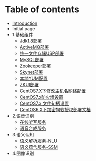 # Table of contents

* [Introduction](README.md)
* Initial page
* 1.基础组件
  * [Jdk1.8部署](1.-ji-chu-zu-jian/jdk1.8-bu-shu.md)
  * [ActiveMQ部署](1.-ji-chu-zu-jian/activemq-bu-shu.md)
  * [统一文件存储USP部署](1.-ji-chu-zu-jian/tong-yi-wen-jian-cun-chu-usp-bu-shu.md)
  * [MySQL部署](1.-ji-chu-zu-jian/mysql-bu-shu.md)
  * [Zookeeper部署](1.-ji-chu-zu-jian/zookeeper-bu-shu.md)
  * [Skynet部署](1.-ji-chu-zu-jian/skynet-bu-shu.md)
  * [本地YUM配置](1.-ji-chu-zu-jian/ben-di-yum-pei-zhi.md)
  * [ZKUI部署](1.-ji-chu-zu-jian/zkui-bu-shu.md)
  * [CentOS7.X下修改主机名网络配置](1.-ji-chu-zu-jian/centos7.x-xia-xiu-gai-zhu-ji-ming-wang-luo-pei-zhi.md)
  * [CentOS7.x防火墙设置](1.-ji-chu-zu-jian/centos7.x-fang-huo-qiang-she-zhi.md)
  * [CentOS7.x 文件句柄设置](1.-ji-chu-zu-jian/centos7.x-wen-jian-ju-bing-she-zhi.md)
  * [CentOS6.X下加密狗软授权部署文档](1.-ji-chu-zu-jian/centos6.x-xia-jia-mi-gou-ruan-shou-quan-bu-shu-wen-dang.md)
* 2.语音识别
  * [在线听写服务](2.-yu-yin-shi-bie/zai-xian-ting-xie-fu-wu.md)
  * [语音合成服务](2.-yu-yin-shi-bie/yu-yin-he-cheng-fu-wu.md)
* 3.语义认知
  * [语义解析服务-NLU](3.-yu-yi-ren-zhi/yu-yi-jie-xi-fu-wu-nlu.md)
  * [语义蕴含服务-SSM](3.-yu-yi-ren-zhi/yu-yi-yun-han-fu-wu-ssm.md)
* 4.图像识别

